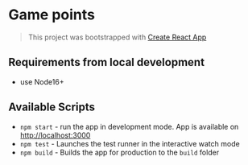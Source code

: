 # Game points

> This project was bootstrapped with [Create React App](https://github.com/facebook/create-react-app)  

## Requirements from local development

* use Node16+

## Available Scripts

* `npm start` - run the app in development mode. App is available on [http://localhost:3000](http://localhost:3000)
* `npm test` - Launches the test runner in the interactive watch mode
* `npm build` - Builds the app for production to the `build` folder
